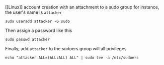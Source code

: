 [[Linux]] account creation with an attachment to a sudo group for instance, the user's name is `attacker`

```
sudo useradd attacker -G sudo 
```
Then assign a password like this
```
sudo passwd attacker
```
Finally, add `attacker` to the sudoers group will all privileges
```
echo "attacker ALL=(ALL:ALL) ALL" | sudo tee -a /etc/sudoers
```
